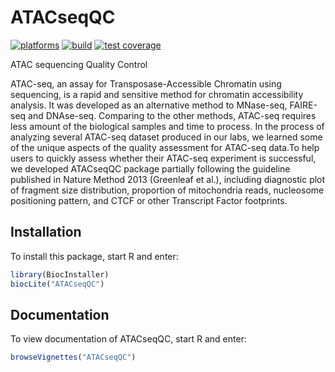 # ATACseqQC

[![platforms](http://bioconductor.org/shields/availability/3.5/ATACseqQC.svg)](http://bioconductor.org/packages/devel/bioc/html/ATACseqQC.html)
[![build](http://bioconductor.org/shields/build/devel/bioc/ATACseqQC.svg)](http://bioconductor.org/packages/devel/bioc/html/ATACseqQC.html)
[![test coverage](https://codecov.io/github/Bioconductor-mirror/ATACseqQC/branch/master)](http://bioconductor.org/packages/devel/bioc/html/ATACseqQC.html)

ATAC sequencing Quality Control


ATAC-seq, an assay for Transposase-Accessible Chromatin using 
sequencing, is a rapid and sensitive method for chromatin accessibility 
analysis. It was developed as an alternative method to MNase-seq, FAIRE-seq 
and DNAse-seq. Comparing to the other methods, ATAC-seq requires less amount 
of the biological samples and time to process. In the process of analyzing 
several ATAC-seq dataset produced in our labs, we learned some of the unique 
aspects of the quality assessment for ATAC-seq data.To help users to quickly 
assess whether their ATAC-seq experiment is successful, we developed 
ATACseqQC package partially following the guideline published in Nature 
Method 2013 (Greenleaf et al.), including diagnostic plot of fragment size 
distribution, proportion of mitochondria reads, nucleosome positioning 
pattern, and CTCF or other Transcript Factor footprints.

## Installation

To install this package, start R and enter:

```r
library(BiocInstaller)
biocLite("ATACseqQC")
```

## Documentation

To view documentation of ATACseqQC, start R and enter:
```r
browseVignettes("ATACseqQC")
```

